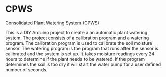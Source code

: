 # CPWS
Consolidated Plant Watering System (CPWS)

This is a DIY Arduino project to create a an automatic plant watering system. The project consists of a calibration program and a watering program. The calibration program is used to calibrate the soil moisture sensor. The watering program is the program that runs after the sensor is calibrated and the system is set up. It takes moisture readings every 24 hours to determine if the plant needs to be watered. If the program determines the soil is too dry it will start the water pump for a user defined number of seconds. 